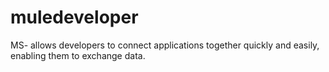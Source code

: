 # muledeveloper
MS- allows developers to connect applications together quickly and easily, enabling them to exchange data.
